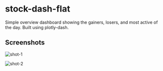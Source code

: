 # stock-dash-flat

Simple overview dashboard showing the gainers, losers, and most active of the day. Built using plotly-dash.

## Screenshots

![shot-1](https://res.cloudinary.com/nvqacloud/image/upload/v1622899350/stock-01_x9pvvp.png)

![shot-2](https://res.cloudinary.com/nvqacloud/image/upload/v1622899351/stock-02_yibpf2.png)
